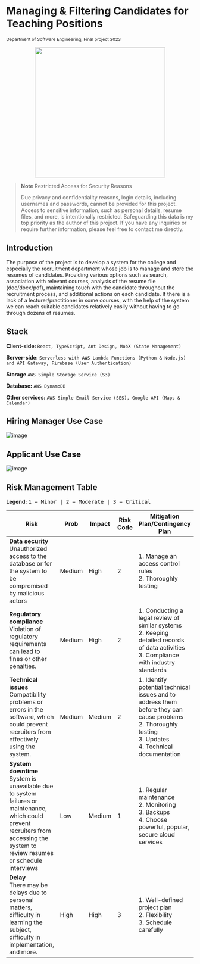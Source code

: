 # Managing & Filtering Candidates for Teaching Positions 

<sup> Department of Software Engineering, Final project 2023</sup>
<p align="center">
  <img src="https://github.com/yinonozery/jce-ats/assets/74764366/e5eaea8f-a426-42c6-8831-14819c1ab988" width="350">
</p>

> **Note**
> Restricted Access for Security Reasons
> 
> Due privacy and confidentiality reasons, login details, including usernames and passwords, cannot be provided for this project. Access to sensitive information, such as personal details, resume files, and more, is intentionally restricted. Safeguarding this data is my top priority as the author of this project. If you have any inquiries or require further information, please feel free to contact me directly.

## Introduction
The purpose of the project is to develop a system for the college and especially the recruitment department whose job is to manage and store the resumes of candidates.
Providing various options such as search, association with relevant courses, analysis of the resume file (doc/docx/pdf), maintaining touch with the candidate throughout the recruitment process, and additional actions on each candidate.
If there is a lack of a lecturer/practitioner in some courses, with the help of the system we can reach suitable candidates relatively easily without having to go through dozens of resumes.


## Stack
**Client-side:** `React, TypeScript, Ant Design, MobX (State Management)`

**Server-side:** `Serverless with AWS Lambda Functions (Python & Node.js) and API Gateway, Firebase (User Authentication)`

**Storage** `AWS Simple Storage Service (S3)`

**Database:** `AWS DynamoDB`

**Other services:** `AWS Simple Email Service (SES), Google API (Maps & Calendar)`

## Hiring Manager Use Case
![image](https://user-images.githubusercontent.com/74764366/214918318-17b339b4-267e-4759-a773-cd2246e0d989.png)

## Applicant Use Case
![image](https://user-images.githubusercontent.com/74764366/214918985-6808efb3-a78a-406d-b907-20e3ad0253fe.png)


## Risk Management Table
**Legend:**
<kbd>1 = Minor | 2 = Moderate | 3 = Critical</kbd>

|     Risk                                                                                                                                                                                      	|     Prob      	|     Impact    	|     Risk Code    	|     Mitigation Plan/Contingency Plan                                                                                                                                        	|
|-----------------------------------------------------------------------------------------------------------------------------------------------------------------------------------------------	|---------------	|---------------	|------------------	|-----------------------------------------------------------------------------------------------------------------------------------------------------------------------------	|
|     **Data security**<br>     Unauthorized access to the database or for the system to be   compromised by malicious actors                                                                           	|     Medium    	|     High      	|     2            	|     1. Manage an access control rules<br>     2. Thoroughly testing                                                                                                            	|
|     **Regulatory compliance**<br>     Violation of regulatory requirements can lead to fines or other   penalties.                                                                                    	|     Medium    	|     High      	|     2            	|     1. Conducting a legal review of similar systems<br>     2. Keeping detailed records of data activities<br>     3. Compliance with industry standards                            	|
|     **Technical issues**<br>     Compatibility problems or errors in the software, which could   prevent recruiters from effectively using the system.                                                	|     Medium    	|     Medium    	|     2            	|     1. Identify potential technical issues and to address them   before they can cause problems<br>     2. Thoroughly testing<br>     3. Updates<br>     4. Technical documentation    	|
|     **System downtime**<br>     System is unavailable due to system failures or maintenance,   which could prevent recruiters from accessing the system to review resumes or   schedule interviews<br>    	|     Low       	|     Medium    	|     1            	|     1. Regular maintenance<br>     2. Monitoring<br>     3. Backups<br>     4. Choose powerful, popular, secure cloud services                                                          	|
|     **Delay**<br>     There may be delays due to personal matters, difficulty in   learning the subject, difficulty in implementation, and more.                                                      	|     High      	|     High      	|     3            	|     1. Well-defined project plan<br>     2. Flexibility<br>     3. Schedule carefully                                                                                                	|
